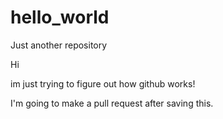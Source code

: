 # hello_world
Just another repository


Hi

im just trying to figure out how github works!

I'm going to make a pull request after saving this.
